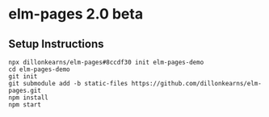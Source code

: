 # elm-pages 2.0 beta

## Setup Instructions
```shell
npx dillonkearns/elm-pages#8ccdf30 init elm-pages-demo
cd elm-pages-demo
git init
git submodule add -b static-files https://github.com/dillonkearns/elm-pages.git
npm install
npm start
```
